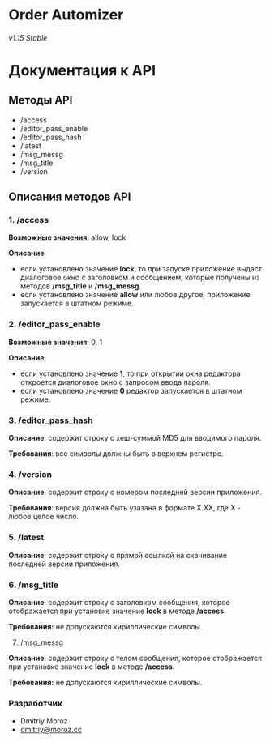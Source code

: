 # Order Automizer
###### v1.15 Stable

# Документация к API

## Методы API

- /access
- /editor_pass_enable
- /editor_pass_hash
- /latest
- /msg_messg
- /msg_title
- /version

## Описания методов API

### 1. /access

 **Возможные значения**: allow, lock
 
 **Описание**:
 - если установлено значение **lock**, то при запуске приложение выдаст диалоговое окно с заголовком и сообщением, которые получены из методов **/msg_title** и **/msg_messg**.
 - если установлено значение **allow** или любое другое, приложение запускается в штатном режиме.

### 2. /editor_pass_enable

 **Возможные значения**: 0, 1
 
 **Описание**:
 - если установлено значение **1**, то при открытии окна редактора откроется диалоговое окно с запросом ввода пароля.
 - если установлено значение **0** редактор запускается в штатном режиме.

### 3. /editor_pass_hash

 **Описание**: содержит строку с хеш-суммой MD5 для вводимого пароля.
 
 **Требования**: все символы должны быть в верхнем регистре.

### 4. /version

 **Описание**: содержит строку с номером последней версии приложения.
 
 **Требования**: версия должна быть узазана в формате X.XX, где X - любое целое число.

### 5. /latest

 **Описание**: содержит строку с прямой ссылкой на скачивание последней версии приложения.

### 6. /msg_title

 **Описание**: содержит строку с заголовком сообщения, которое отображается при установке значение **lock** в методе **/access**.
 
 **Требования:** не допускаются кириллические символы.

7. /msg_messg

 **Описание**: содержит строку с телом сообщения, которое отображается при установке значение **lock** в методе **/access**.
 
 **Требования:** не допускаются кириллические символы.

### Разработчик
- Dmitriy Moroz
- dmitriy@moroz.cc
